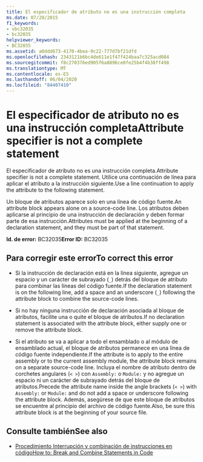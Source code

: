```yaml
---
title: El especificador de atributo no es una instrucción completa
ms.date: 07/20/2015
f1_keywords:
- vbc32035
- bc32035
helpviewer_keywords:
- BC32035
ms.assetid: a0ddd673-4170-4bea-9c22-777d7bf21dfd
ms.openlocfilehash: 2343121b6bc4de611e1f47f424baa7c325acd084
ms.sourcegitcommit: f8c270376ed905f6a8896ce0fe25b4f4b38ff498
ms.translationtype: MT
ms.contentlocale: es-ES
ms.lasthandoff: 06/04/2020
ms.locfileid: "84407410"
---
```

# <a name="attribute-specifier-is-not-a-complete-statement"></a><span data-ttu-id="95581-102">El especificador de atributo no es una instrucción completa</span><span class="sxs-lookup"><span data-stu-id="95581-102">Attribute specifier is not a complete statement</span></span>
<span data-ttu-id="95581-103">El especificador de atributo no es una instrucción completa.</span><span class="sxs-lookup"><span data-stu-id="95581-103">Attribute specifier is not a complete statement.</span></span> <span data-ttu-id="95581-104">Utilice una continuación de línea para aplicar el atributo a la instrucción siguiente.</span><span class="sxs-lookup"><span data-stu-id="95581-104">Use a line continuation to apply the attribute to the following statement.</span></span>  
  
 <span data-ttu-id="95581-105">Un bloque de atributos aparece solo en una línea de código fuente.</span><span class="sxs-lookup"><span data-stu-id="95581-105">An attribute block appears alone on a source-code line.</span></span> <span data-ttu-id="95581-106">Los atributos deben aplicarse al principio de una instrucción de declaración y deben formar parte de esa instrucción.</span><span class="sxs-lookup"><span data-stu-id="95581-106">Attributes must be applied at the beginning of a declaration statement, and they must be part of that statement.</span></span>  
  
 <span data-ttu-id="95581-107">**Id. de error:** BC32035</span><span class="sxs-lookup"><span data-stu-id="95581-107">**Error ID:** BC32035</span></span>  
  
## <a name="to-correct-this-error"></a><span data-ttu-id="95581-108">Para corregir este error</span><span class="sxs-lookup"><span data-stu-id="95581-108">To correct this error</span></span>  
  
- <span data-ttu-id="95581-109">Si la instrucción de declaración está en la línea siguiente, agregue un espacio y un carácter de subrayado (`_`) detrás del bloque de atributo para combinar las líneas del código fuente.</span><span class="sxs-lookup"><span data-stu-id="95581-109">If the declaration statement is on the following line, add a space and an underscore (`_`) following the attribute block to combine the source-code lines.</span></span>  
  
- <span data-ttu-id="95581-110">Si no hay ninguna instrucción de declaración asociada al bloque de atributos, facilite una o quite el bloque de atributos.</span><span class="sxs-lookup"><span data-stu-id="95581-110">If no declaration statement is associated with the attribute block, either supply one or remove the attribute block.</span></span>  
  
- <span data-ttu-id="95581-111">Si el atributo se va a aplicar a todo el ensamblado o al módulo de ensamblado actual, el bloque de atributos permanece en una línea de código fuente independiente.</span><span class="sxs-lookup"><span data-stu-id="95581-111">If the attribute is to apply to the entire assembly or to the current assembly module, the attribute block remains on a separate source-code line.</span></span> <span data-ttu-id="95581-112">Incluya el nombre de atributo dentro de corchetes angulares (`< >`) con `Assembly:` o `Module:` y no agregue un espacio ni un carácter de subrayado detrás del bloque de atributos.</span><span class="sxs-lookup"><span data-stu-id="95581-112">Precede the attribute name inside the angle brackets (`< >`) with `Assembly:` or `Module:` and do not add a space or underscore following the attribute block.</span></span> <span data-ttu-id="95581-113">Además, asegúrese de que este bloque de atributos se encuentre al principio del archivo de código fuente.</span><span class="sxs-lookup"><span data-stu-id="95581-113">Also, be sure this attribute block is at the beginning of your source file.</span></span>  
  
## <a name="see-also"></a><span data-ttu-id="95581-114">Consulte también</span><span class="sxs-lookup"><span data-stu-id="95581-114">See also</span></span>

- [<span data-ttu-id="95581-115">Procedimiento Interrupción y combinación de instrucciones en código</span><span class="sxs-lookup"><span data-stu-id="95581-115">How to: Break and Combine Statements in Code</span></span>](../programming-guide/program-structure/how-to-break-and-combine-statements-in-code.md)
